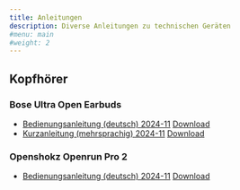 ```yaml
---
title: Anleitungen
description: Diverse Anleitungen zu technischen Geräten
#menu: main
#weight: 2
---
```


Kopfhörer
---------

### Bose Ultra Open Earbuds

- [Bedienungsanleitung (deutsch) 2024-11](kopfhoerer/bose/889371_OG_ULT-HEADPHONEOPN_de.pdf) [Download](https://assets.bose.com/content/dam/Bose_DAM/Web/consumer_electronics/global/products/headphones/ult-headphoneopn/889371_OG_ULT-HEADPHONEOPN_de.pdf)
- [Kurzanleitung (mehrsprachig) 2024-11](kopfhoerer/bose/886741_QSG_CMWB-ULT-CASEPWR_ml.pdf) [Download](https://assets.bose.com/content/dam/Bose_DAM/Web/consumer_electronics/global/products/headphones/ult-headphoneopn/886741_QSG_CMWB-ULT-CASEPWR_ml.pdf)

### Openshokz Openrun Pro 2

- [Bedienungsanleitung (deutsch) 2024-11](kopfhoerer/openshokz/OpenRun_Pro_2_Benutzerhandbuch-DE.pdf) [Download](https://cdn.shopify.com/s/files/1/0474/1981/8141/files/OpenRun_Pro_2_Benutzerhandbuch-DE.pdf?v=1724643262)
